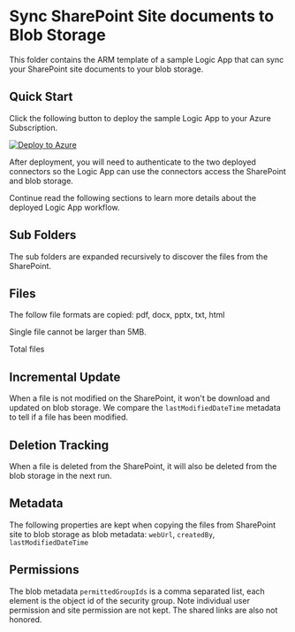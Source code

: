 # Sync SharePoint Site documents to Blob Storage

This folder contains the ARM template of a sample Logic App that can sync your SharePoint site documents to your blob storage.

## Quick Start

Click the following button to deploy the sample Logic App to your Azure Subscription.

[![Deploy to Azure](https://github.com/MicrosoftDocs/azure-docs/raw/main/articles/media/template-deployments/deploy-to-azure.svg)](https://ms.portal.azure.com/#view/Microsoft_Azure_CreateUIDef/CustomDeploymentBlade/uri/https%3A%2F%2Fraw.githubusercontent.com%2Fmicrosoft%2Fsample-app-aoai-chatGPT%2Fblob%2Ffshakerin%2Fsp%2Fpland%2Fsharepoint2blob%2Fsharepoint2blobarm.json/uiFormDefinitionUri/https%3A%2F%2Fraw.githubusercontent.com%2Fmicrosoft%2Fsample-app-aoai-chatGPT%2Fblob%2Ffshakerin%2Fsp%2Fpland%2Fsharepoint2blob%2FcreateUIDefinition.json)



After deployment, you will need to authenticate to the two deployed connectors so the Logic App can use the connectors access the SharePoint and blob storage.

Continue read the following sections to learn more details about the deployed Logic App workflow.

## Sub Folders

The sub folders are expanded recursively to discover the files from the SharePoint.

## Files

The follow file formats are copied: pdf, docx, pptx, txt, html

Single file cannot be larger than 5MB.

Total files

## Incremental Update

When a file is not modified on the SharePoint, it won't be download and updated on blob storage. We compare the `lastModifiedDateTime` metadata to tell if a file has been modified.

## Deletion Tracking

When a file is deleted from the SharePoint, it will also be deleted from the blob storage in the next run.

## Metadata

The following properties are kept when copying the files from SharePoint site to blob storage as blob metadata: `webUrl`, `createdBy`, `lastModifiedDateTime`

## Permissions

The blob metadata `permittedGroupIds` is a comma separated list, each element is the object id of the security group. Note individual user permission and site permission are not kept. The shared links are also not honored.

